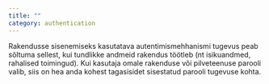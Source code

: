 ```yaml
---
title: ""
category: authentication
---
```

Rakendusse sisenemiseks kasutatava autentimismehhanismi tugevus peab sõltuma
sellest, kui tundlikke andmeid rakendus töötleb (nt isikuandmed, rahalised
toimingud). Kui kasutaja omale rakenduse või pilveteenuse parooli valib, siis on
hea anda kohest tagasisidet sisestatud parooli tugevuse kohta.
